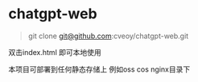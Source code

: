 # chatgpt-web



>git clone git@github.com:cveoy/chatgpt-web.git



双击index.html 即可本地使用



本项目可部署到任何静态存储上 例如oss cos nginx目录下